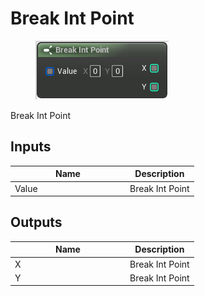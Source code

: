 # Break Int Point

<div align="left" data-full-width="false">

<figure><img src="break_int_point.png" alt=""><figcaption></figcaption></figure>

</div>

Break Int Point

## Inputs

<table>
<thead><tr><th width="170">Name</th><th>Description</th></tr></thead>
<tbody>
<tr><td>Value</td><td>Break Int Point</td></tr>
</tbody>
</table>

## Outputs

<table>
<thead><tr><th width="170">Name</th><th>Description</th></tr></thead>
<tbody>
<tr><td>X</td><td>Break Int Point</td></tr>
<tr><td>Y</td><td>Break Int Point</td></tr>
</tbody>
</table>